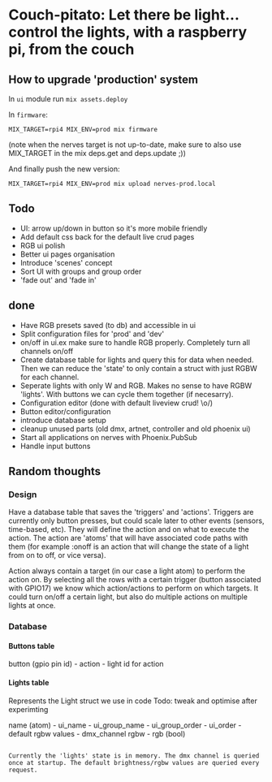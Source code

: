 # Couch-pitato: Let there be light...  control the lights, with a raspberry pi, from the couch

## How to upgrade 'production' system

In `ui` module run `mix assets.deploy`

In `firmware`:

`MIX_TARGET=rpi4 MIX_ENV=prod mix firmware`

(note when the nerves target is not up-to-date, make sure to also use MIX_TARGET in the mix deps.get and deps.update ;))

And finally push the new version:

`MIX_TARGET=rpi4 MIX_ENV=prod mix upload nerves-prod.local`

## Todo
- UI: arrow up/down in button so it's more mobile friendly
- Add default css back for the default live crud pages
- RGB ui polish
- Better ui pages organisation
- Introduce 'scenes' concept
- Sort UI with groups and group order
- 'fade out' and 'fade in'


## done
- Have RGB presets saved (to db) and accessible in ui
- Split configuration files for 'prod' and 'dev'
- on/off in ui.ex make sure to handle RGB properly. Completely turn all channels on/off
- Create database table for lights and query this for data when needed. Then we can reduce the 'state' to only contain a struct with just RGBW for each channel.
- Seperate lights with only W and RGB. Makes no sense to have RGBW 'lights'. With buttons we can cycle them together (if necesarry).
- Configuration editor (done with default liveview crud! \o/)
- Button editor/configuration
- introduce database setup
- cleanup unused parts (old dmx, artnet, controller and old phoenix ui)
- Start all applications on nerves with Phoenix.PubSub
- Handle input buttons


## Random thoughts
### Design
Have a database table that saves the 'triggers' and 'actions'. Triggers are currently only button presses, but could scale later to other events (sensors, time-based, etc). They will define the action and on what to execute the action. The action are 'atoms' that will have associated code paths with them (for example :onoff is an action that will change the state of a light from on to off, or vice versa).

Action always contain a target (in our case a light atom) to perform the action on. By selecting all the rows with a certain trigger (button associated with GPIO17) we know which action/actions to perform on which targets. It could turn on/off a certain light, but also do multiple actions on multiple lights at once.


### Database
#### Buttons table
button (gpio pin id) - action - light id for action 

#### Lights table
Represents the Light struct we use in code
Todo: tweak and optimise after experimting

name (atom) - ui_name - ui_group_name - ui_group_order - ui_order - default rgbw values - dmx_channel rgbw - rgb (bool)
```

Currently the 'lights' state is in memory. The dmx channel is queried once at startup. The default brightness/rgbw values are queried every request.

